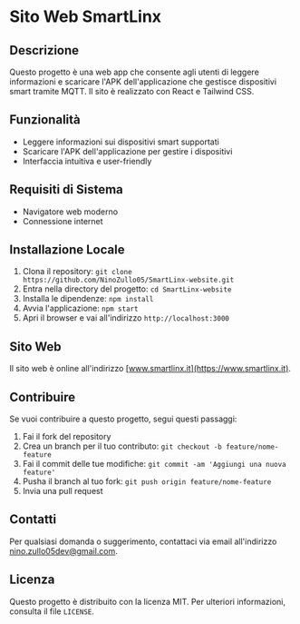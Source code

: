 # Sito Web SmartLinx

## Descrizione

Questo progetto è una web app che consente agli utenti di leggere informazioni e scaricare l'APK dell'applicazione che gestisce dispositivi smart tramite MQTT. Il sito è realizzato con React e Tailwind CSS.

## Funzionalità

- Leggere informazioni sui dispositivi smart supportati
- Scaricare l'APK dell'applicazione per gestire i dispositivi
- Interfaccia intuitiva e user-friendly

## Requisiti di Sistema

- Navigatore web moderno
- Connessione internet

## Installazione Locale

1. Clona il repository: `git clone https://github.com/NinoZullo05/SmartLinx-website.git`
2. Entra nella directory del progetto: `cd SmartLinx-website`
3. Installa le dipendenze: `npm install`
4. Avvia l'applicazione: `npm start`
5. Apri il browser e vai all'indirizzo `http://localhost:3000`

## Sito Web

Il sito web è online all'indirizzo [www.smartlinx.it](https://www.smartlinx.it).

## Contribuire

Se vuoi contribuire a questo progetto, segui questi passaggi:

1. Fai il fork del repository
2. Crea un branch per il tuo contributo: `git checkout -b feature/nome-feature`
3. Fai il commit delle tue modifiche: `git commit -am 'Aggiungi una nuova feature'`
4. Pusha il branch al tuo fork: `git push origin feature/nome-feature`
5. Invia una pull request

## Contatti

Per qualsiasi domanda o suggerimento, contattaci via email all'indirizzo [nino.zullo05dev@gmail.com](mailto:support@smartlinx.it).

## Licenza

Questo progetto è distribuito con la licenza MIT. Per ulteriori informazioni, consulta il file `LICENSE`.

